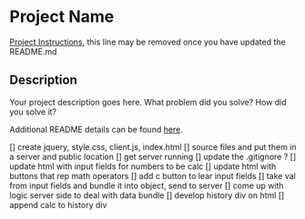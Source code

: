 # Project Name

[Project Instructions](./INSTRUCTIONS.md), this line may be removed once you have updated the README.md

## Description

Your project description goes here. What problem did you solve? How did you solve it?

Additional README details can be found [here](https://github.com/PrimeAcademy/readme-template/blob/master/README.md).

[] create jquery, style.css, client.js, index.html
[] source files and put them in a server and public location
[] get server running
[] update the .gitignore ?
[] update html with input fields for numbers to be calc
[] update html with buttons that rep math operators
[] add c button to lear input fields
[] take val from input fields and bundle it into object, send to server
[] come up with logic server side to deal with data bundle
[] develop history div on html
[] append calc to history div